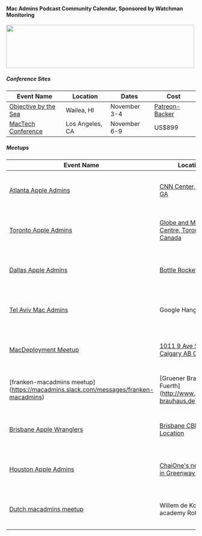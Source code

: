 #### Mac Admins Podcast Community Calendar, Sponsored by Watchman Monitoring

[<img src="https://podcast.macadmins.org/wp-content/uploads/2017/06/Watchman-Monitoring-logo-blue.png" alt="" width="500" height="115" />](https://www.watchmanmonitoring.com)

##### Conference Sites

| Event Name | Location | Dates | Cost |
|------------|----------|-------|------|
| [Objective by the Sea](https://objectivebythesea.com) | Wailea, HI | November 3-4 | [Patreon-Backer](https://objectivebythesea.com/attending.html) |
| [MacTech Conference](https://conference.mactech.com) | Los Angeles, CA | November 6-9 | US$899 |

##### Meetups

| Event Name | Location | Dates | Cost |
|------------|----------|-------|------|
| [Atlanta Apple Admins](https://www.meetup.com/Atlanta-Apple-Admins/) | [CNN Center, Atlanta, GA](http://maps.apple.com/?address=115,Centenial+Olympic+Park+DR+NW,Atlanta,Georgia) | 8 November 2018, 7:00 p.m. ET | Free |
| [Toronto Apple Admins](https://torontomacadminsgroup.github.io/) | [Globe and Mail Centre, Toronto, ON Canada](https://goo.gl/maps/57GRKLNha4N2) | 15 November 2018, 6:00 p.m. ET | Free |
| [Dallas Apple Admins](https://dallasappleadmins.org/) | [Bottle Rocket Studios](https://goo.gl/maps/F956UvYNby22) | 15 November 2018, 6:30 p.m. CT | Free |
| [Tel Aviv Mac Admins](https://www.meetup.com/MacAdmins-TLV/) | Google Hangouts | 20 November 2018, 4:00 p.m. IST | Free |
| [MacDeployment Meetup](http://macdeployment.ca) | [1011 9 Ave SE, Calgary AB Canada](https://maps.apple.com/?address=300-1011%209%20Ave%20SE\,%20Calgary%20AB%20T2G%200H7\,%20Canada&auid=12366087821488838832&ll=51.042549\,-114.038709&lsp=9902&q=Critical%20Mass) | 21 November 2018, 6:30 p.m. MT | Free |
| [franken-macadmins meetup] (https://macadmins.slack.com/messages/franken-macadmins) | [Gruener Brauhaus Fuerth] (http://www.gruener-brauhaus.de) | 21 November 2018, 6:30 pm CET | free |
| [Brisbane Apple Wranglers](https://meetup.com/Brisbane-Apple-Wranglers) | [Brisbane CBD Location](https://baw-nov-18.eventbrite.com.au) | 22 November 2018, 7:00 p.m. AEST | Free |
| [Houston Apple Admins](https://houstonappleadmins.org) | [ChaiOne's new office in Greenway Plaza](https://goo.gl/maps/vyDDcBAKSAw) | 28 November 2018, 6:00 p.m. CT | Free |
| [Dutch macadmins meetup](https://forms.office.com/Pages/DesignPage.aspx?origin=shell#FormId=zrpvyrp8U02GgaBihPf_Rlr_gAkGtJlCv-tDymSeBa5UQ0NaQkNDVjNPU0kyUjBMR1M4UjBTU1IySS4u) | Willem de Kooning academy Rotterdam | 7 December 2018, 14:00 CET | free
